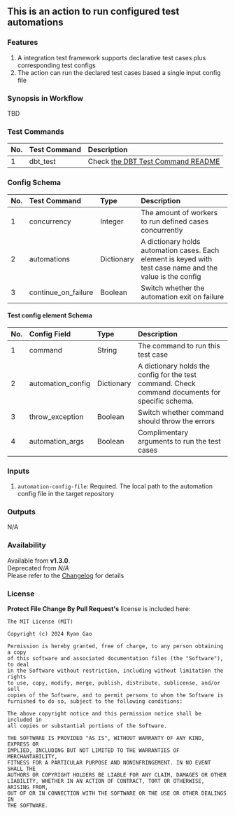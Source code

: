 ## This is an action to run configured test automations

### Features
1. A integration test framework supports declarative test cases plus corresponding test configs
2. The action can run the declared test cases based a single input config file

### Synopsis in Workflow
TBD

### Test Commands
| No. | Test Command | Description                                                                                         |
|:----|:-------------|:----------------------------------------------------------------------------------------------------|
| 1   | dbt_test     | Check [the DBT Test Command README](DBT_TEST_COMMAND.md) |

### Config Schema
| No. | Test Command        | Type       | Description                                                                                                |
|:----|:--------------------|:-----------|:-----------------------------------------------------------------------------------------------------------|
| 1   | concurrency         | Integer    | The amount of workers to run defined cases concurrently                                                    |
| 2   | automations         | Dictionary | A dictionary holds automation cases. Each element is keyed with test case name and the value is the config |
| 3   | continue_on_failure | Boolean    | Switch whether the automation exit on failure                                                              |

#### Test config element Schema
| No. | Config Field      | Type       | Description                                                                                      |
|:----|:------------------|:-----------|:-------------------------------------------------------------------------------------------------|
| 1   | command           | String     | The command to run this test case                                                                |
| 2   | automation_config | Dictionary | A dictionary holds the config for the test command. Check command documents for specific schema. |
| 3   | throw_exception   | Boolean    | Switch whether command should throw the errors                                                   |
| 4   | automation_args   | Boolean    | Complimentary arguments to run the test cases                                                    |


### Inputs
1. `automation-config-file`: Required. The local path to the automation config file in the target repository 

### Outputs
N/A

### Availability
Available from **v1.3.0**.   
Deprecated from *N/A*  
Please refer to the [Changelog](CHANGELOG.md) for details

### License

**Protect File Change By Pull Request's** license is included here:

```
The MIT License (MIT)

Copyright (c) 2024 Ryan Gao

Permission is hereby granted, free of charge, to any person obtaining a copy
of this software and associated documentation files (the "Software"), to deal
in the Software without restriction, including without limitation the rights
to use, copy, modify, merge, publish, distribute, sublicense, and/or sell
copies of the Software, and to permit persons to whom the Software is
furnished to do so, subject to the following conditions:

The above copyright notice and this permission notice shall be included in
all copies or substantial portions of the Software.

THE SOFTWARE IS PROVIDED "AS IS", WITHOUT WARRANTY OF ANY KIND, EXPRESS OR
IMPLIED, INCLUDING BUT NOT LIMITED TO THE WARRANTIES OF MERCHANTABILITY,
FITNESS FOR A PARTICULAR PURPOSE AND NONINFRINGEMENT. IN NO EVENT SHALL THE
AUTHORS OR COPYRIGHT HOLDERS BE LIABLE FOR ANY CLAIM, DAMAGES OR OTHER
LIABILITY, WHETHER IN AN ACTION OF CONTRACT, TORT OR OTHERWISE, ARISING FROM,
OUT OF OR IN CONNECTION WITH THE SOFTWARE OR THE USE OR OTHER DEALINGS IN
THE SOFTWARE.
```